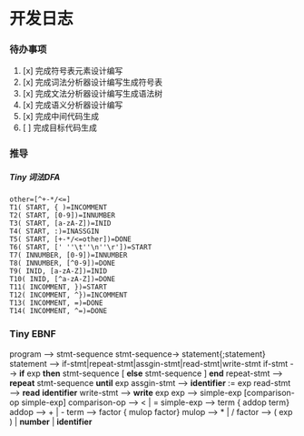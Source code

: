 # 开发日志

### 待办事项

1. [x] 完成符号表元素设计编写
2. [x] 完成词法分析器设计编写生成符号表
3. [x] 完成文法分析器设计编写生成语法树
4. [x] 完成语义分析器设计编写
5. [x] 完成中间代码生成
6. [ ] 完成目标代码生成

### 推导

##### Tiny 词法DFA
```
other=[^+-*/<=]
T1( START, { )=INCOMMENT 
T2( START, [0-9])=INNUMBER
T3( START, [a-zA-Z])=INID
T4( START, :)=INASSGIN
T5( START, [+-*/<=other])=DONE
T6( START, [' ''\t''\n''\r'])=START
T7( INNUMBER, [0-9])=INNUMBER
T8( INNUMBER, [^0-9])=DONE
T9( INID, [a-zA-Z])=INID
T10( INID, [^a-zA-Z])=DONE
T11( INCOMMENT, })=START
T12( INCOMMENT, ^})=INCOMMENT
T13( INCOMMENT, =)=DONE
T14( INCOMMENT, ^=)=DONE
```

### Tiny EBNF
program --> stmt-sequence
stmt-sequence-> statement{;statement}
statement --> if-stmt|repeat-stmt|assgin-stmt|read-stmt|write-stmt
if-stmt --> **if** exp **then** stmt-sequence [ **else** stmt-sequence ] **end**
repeat-stmt --> **repeat** stmt-sequence **until** exp
assgin-stmt --> **identifier** := exp
read-stmt --> **read** **identifier**
write-stmt --> **write** exp
exp --> simple-exp [comparison-op simple-exp]
comparison-op --> < | =
simple-exp --> term { addop term}
addop --> + | -
term --> factor { mulop factor}
mulop --> * | /
factor --> ( exp ) | **number** | **identifier**

